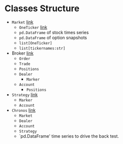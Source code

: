# Classes Structure


- `Market`  [link](./optionbacktesting/market.py)
  - `OneTicker`  [link](./optionbacktesting/oneticker.py)
  - `pd.DataFrame` of stock times series
  - `pd.DataFrame` of option snapshots
  -  `list[OneTicker]`
  -  `list[tickernames:str]`
-  Broker  [link](./optionbacktesting/broker.py)
   -  `Order`
   -  `Trade`
   -  `Positions`
   -  `Dealer`
      -  `Marker`
   -  `Account`
      -  `Positions`
-  `Strategy`  [link](./optionbacktesting/abstractstrategy.py)
   -  `Marker`
   -  `Account`
-  `Chronos`   [link](./optionbacktesting/chronos.py)
   -  `Market`
   -  `Dealer`
   -  `Account`
   -  `Strategy`
   -  `pd.DataFrame'  time series to drive the back test.


